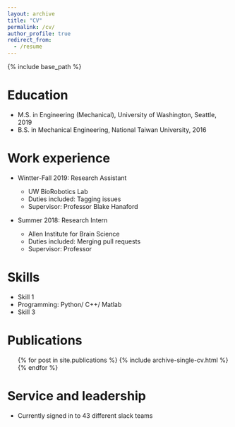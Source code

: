 ```yaml
---
layout: archive
title: "CV"
permalink: /cv/
author_profile: true
redirect_from:
  - /resume
---
```


{% include base_path %}

Education
======
* M.S. in Engineering (Mechanical), University of Washington, Seattle, 2019
* B.S. in Mechanical Engineering, National Taiwan University, 2016

Work experience
======
* Wintter-Fall 2019: Research Assistant
  * UW BioRobotics Lab
  * Duties included: Tagging issues
  * Supervisor: Professor Blake Hanaford

* Summer 2018: Research Intern
  * Allen Institute for Brain Science
  * Duties included: Merging pull requests
  * Supervisor: Professor 
  
Skills
======
* Skill 1
* Programming: Python/ C++/ Matlab
* Skill 3

Publications
======
  <ul>{% for post in site.publications %}
    {% include archive-single-cv.html %}
  {% endfor %}</ul>
  
Service and leadership
======
* Currently signed in to 43 different slack teams
